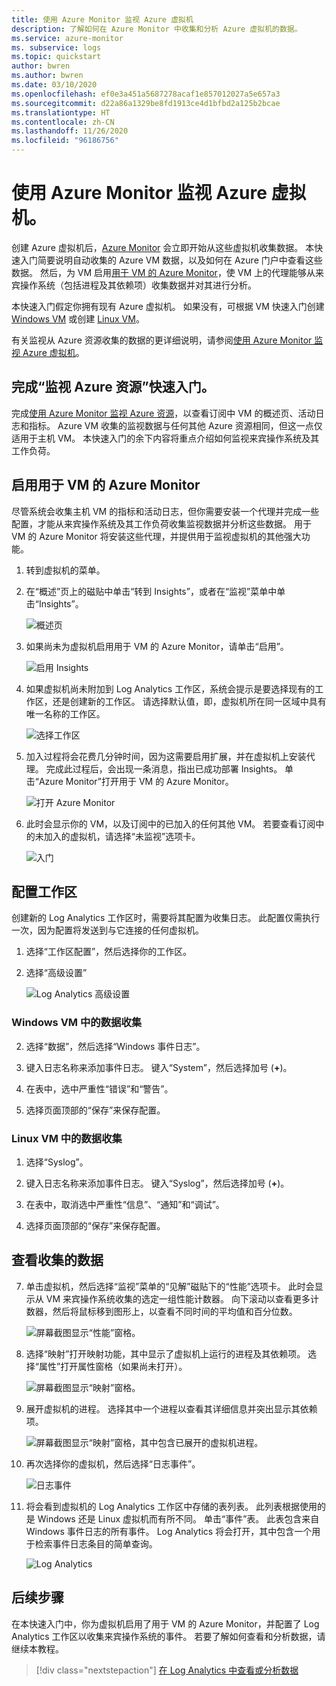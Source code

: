 ```yaml
---
title: 使用 Azure Monitor 监视 Azure 虚拟机
description: 了解如何在 Azure Monitor 中收集和分析 Azure 虚拟机的数据。
ms.service: azure-monitor
ms. subservice: logs
ms.topic: quickstart
author: bwren
ms.author: bwren
ms.date: 03/10/2020
ms.openlocfilehash: ef0e3a451a5687278acaf1e857012027a5e657a3
ms.sourcegitcommit: d22a86a1329be8fd1913ce4d1bfbd2a125b2bcae
ms.translationtype: HT
ms.contentlocale: zh-CN
ms.lasthandoff: 11/26/2020
ms.locfileid: "96186756"
---
```

# <a name="quickstart-monitor-an-azure-virtual-machine-with-azure-monitor"></a>使用 Azure Monitor 监视 Azure 虚拟机。
创建 Azure 虚拟机后，[Azure Monitor](../overview.md) 会立即开始从这些虚拟机收集数据。 本快速入门简要说明自动收集的 Azure VM 数据，以及如何在 Azure 门户中查看这些数据。 然后，为 VM 启用[用于 VM 的 Azure Monitor](../insights/vminsights-overview.md)，使 VM 上的代理能够从来宾操作系统（包括进程及其依赖项）收集数据并对其进行分析。

本快速入门假定你拥有现有 Azure 虚拟机。 如果没有，可根据 VM 快速入门创建 [Windows VM](../../virtual-machines/windows/quick-create-portal.md) 或创建 [Linux VM](../../virtual-machines/linux/quick-create-cli.md)。

有关监视从 Azure 资源收集的数据的更详细说明，请参阅[使用 Azure Monitor 监视 Azure 虚拟机](../insights/monitor-vm-azure.md)。


## <a name="complete-the-monitor-an-azure-resource-quickstart"></a>完成“监视 Azure 资源”快速入门。
完成[使用 Azure Monitor 监视 Azure 资源](quick-monitor-azure-resource.md)，以查看订阅中 VM 的概述页、活动日志和指标。 Azure VM 收集的监视数据与任何其他 Azure 资源相同，但这一点仅适用于主机 VM。 本快速入门的余下内容将重点介绍如何监视来宾操作系统及其工作负荷。


## <a name="enable-azure-monitor-for-vms"></a>启用用于 VM 的 Azure Monitor
尽管系统会收集主机 VM 的指标和活动日志，但你需要安装一个代理并完成一些配置，才能从来宾操作系统及其工作负荷收集监视数据并分析这些数据。 用于 VM 的 Azure Monitor 将安装这些代理，并提供用于监视虚拟机的其他强大功能。

1. 转到虚拟机的菜单。
2. 在“概述”页上的磁贴中单击“转到 Insights”，或者在“监视”菜单中单击“Insights”。

    ![概述页](media/quick-monitor-azure-vm/overview-insights.png)

3. 如果尚未为虚拟机启用用于 VM 的 Azure Monitor，请单击“启用”。 

    ![启用 Insights](media/quick-monitor-azure-vm/enable-insights.png)

4. 如果虚拟机尚未附加到 Log Analytics 工作区，系统会提示是要选择现有的工作区，还是创建新的工作区。 请选择默认值，即，虚拟机所在同一区域中具有唯一名称的工作区。

    ![选择工作区](media/quick-monitor-azure-vm/select-workspace.png)

5. 加入过程将会花费几分钟时间，因为这需要启用扩展，并在虚拟机上安装代理。 完成此过程后，会出现一条消息，指出已成功部署 Insights。 单击“Azure Monitor”打开用于 VM 的 Azure Monitor。

    ![打开 Azure Monitor](media/quick-monitor-azure-vm/azure-monitor.png)

6. 此时会显示你的 VM，以及订阅中的已加入的任何其他 VM。 若要查看订阅中的未加入的虚拟机，请选择“未监视”选项卡。

    ![入门](media/quick-monitor-azure-vm/get-started.png)


## <a name="configure-workspace"></a>配置工作区
创建新的 Log Analytics 工作区时，需要将其配置为收集日志。 此配置仅需执行一次，因为配置将发送到与它连接的任何虚拟机。

1. 选择“工作区配置”，然后选择你的工作区。

2. 选择“高级设置”

    ![Log Analytics 高级设置](media/quick-collect-azurevm/log-analytics-advanced-settings-azure-portal.png)

### <a name="data-collection-from-windows-vm"></a>Windows VM 中的数据收集


2. 选择“数据”，然后选择“Windows 事件日志”。

3. 键入日志名称来添加事件日志。  键入“System”，然后选择加号 (**+**)。

4. 在表中，选中严重性“错误”和“警告”。

5. 选择页面顶部的“保存”来保存配置。

### <a name="data-collection-from-linux-vm"></a>Linux VM 中的数据收集

1. 选择“Syslog”。  

2. 键入日志名称来添加事件日志。  键入“Syslog”，然后选择加号 (**+**)。  

3. 在表中，取消选中严重性“信息”、“通知”和“调试”。 

4. 选择页面顶部的“保存”来保存配置。

## <a name="view-data-collected"></a>查看收集的数据

7. 单击虚拟机，然后选择“监视”菜单的“见解”磁贴下的“性能”选项卡。 此时会显示从 VM 来宾操作系统收集的选定一组性能计数器。 向下滚动以查看更多计数器，然后将鼠标移到图形上，以查看不同时间的平均值和百分位数。

    ![屏幕截图显示“性能”窗格。](media/quick-monitor-azure-vm/performance.png)

9. 选择“映射”打开映射功能，其中显示了虚拟机上运行的进程及其依赖项。 选择“属性”打开属性窗格（如果尚未打开）。

    ![屏幕截图显示“映射”窗格。](media/quick-monitor-azure-vm/map.png)

11. 展开虚拟机的进程。 选择其中一个进程以查看其详细信息并突出显示其依赖项。

    ![屏幕截图显示“映射”窗格，其中包含已展开的虚拟机进程。](media/quick-monitor-azure-vm/processes.png)

12. 再次选择你的虚拟机，然后选择“日志事件”。 

    ![日志事件](media/quick-monitor-azure-vm/log-events.png)

13. 将会看到虚拟机的 Log Analytics 工作区中存储的表列表。 此列表根据使用的是 Windows 还是 Linux 虚拟机而有所不同。 单击“事件”表。 此表包含来自 Windows 事件日志的所有事件。 Log Analytics 将会打开，其中包含一个用于检索事件日志条目的简单查询。

    ![Log Analytics](media/quick-monitor-azure-vm/log-analytics.png)

## <a name="next-steps"></a>后续步骤
在本快速入门中，你为虚拟机启用了用于 VM 的 Azure Monitor，并配置了 Log Analytics 工作区以收集来宾操作系统的事件。 若要了解如何查看和分析数据，请继续本教程。

> [!div class="nextstepaction"]
> [在 Log Analytics 中查看或分析数据](../log-query/log-analytics-tutorial.md)